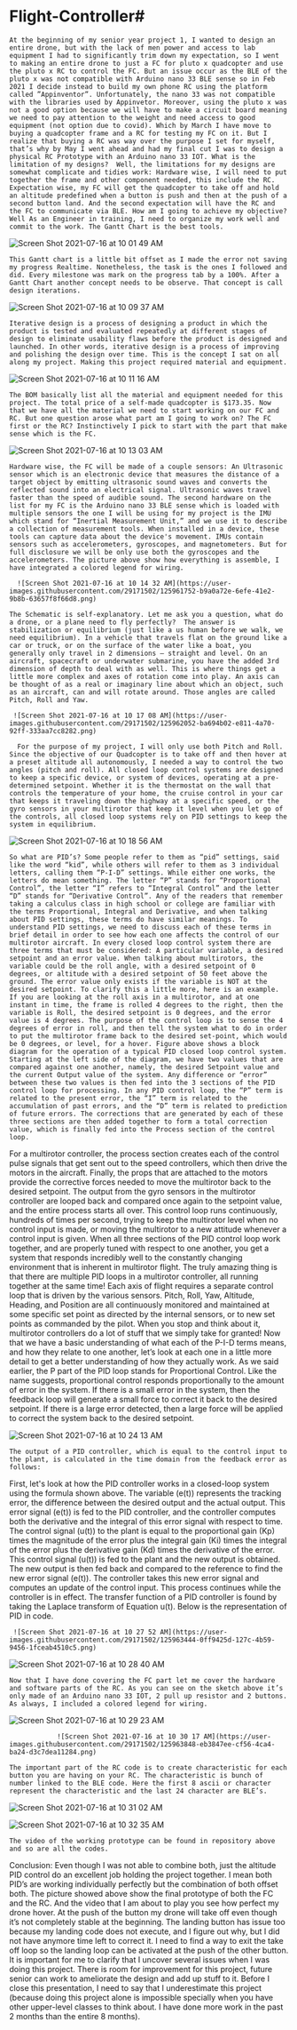 # Flight-Controller#

    At the beginning of my senior year project 1, I wanted to design an entire drone, but with the lack of men power and access to lab equipment I had to significantly trim down my expectation, so I went to making an entire drone to just a FC for pluto x quadcopter and use the pluto x RC to control the FC. But an issue occur as the BLE of the pluto x was not compatible with Arduino nano 33 BLE sense so in Feb 2021 I decide instead to build my own phone RC using the platform called ”Appinventor”. Unfortunately, the nano 33 was not compatible with the libraries used by Appinvetor. Moreover, using the pluto x was not a good option because we will have to make a circuit board meaning we need to pay attention to the weight and need access to good equipment (not option due to covid). Which by March I have move to buying a quadcopter frame and a RC for testing my FC on it. But I realize that buying a RC was way over the purpose I set for myself, that’s why by May I went ahead and had my final cut I was to design a physical RC Prototype with an Arduino nano 33 IOT. What is the limitation of my designs?  Well, the limitations for my designs are somewhat complicate and tidies work: Hardware wise, I will need to put together the frame and other component needed, this include the RC. Expectation wise, my FC will get the quadcopter to take off and hold an altitude predefined when a button is push and then at the push of a second button land. And the second expectation will have the RC and the FC to communicate via BLE. How am I going to achieve my objective?  Well As an Engineer in training, I need to organize my work well and commit to the work. The Gantt Chart is the best tools. 

  ![Screen Shot 2021-07-16 at 10 01 49 AM](https://user-images.githubusercontent.com/29171502/125960104-e78052b7-854e-49ea-8232-512342bb1d5a.png)

    This Gantt chart is a little bit offset as I made the error not saving my progress Realtime. Nonetheless, the task is the ones I followed and did. Every milestone was mark on the progress tab by a 100%. After a Gantt Chart another concept needs to be observe. That concept is call design iterations.

![Screen Shot 2021-07-16 at 10 09 37 AM](https://user-images.githubusercontent.com/29171502/125961171-b7be5ce7-9d0f-4384-908a-44bf17f8bd31.png)

    Iterative design is a process of designing a product in which the product is tested and evaluated repeatedly at different stages of design to eliminate usability flaws before the product is designed and launched. In other words, iterative design is a process of improving and polishing the design over time. This is the concept I sat on all along my project. Making this project required material and equipment.
  
  ![Screen Shot 2021-07-16 at 10 11 16 AM](https://user-images.githubusercontent.com/29171502/125961344-385bb74d-dfeb-4c35-95d6-1dd761adf0d2.png)

    The BOM basically list all the material and equipment needed for this project. The total price of a self-made quadcopter is $173.35. Now that we have all the material we need to start working on our FC and RC. But one question arose what part am I going to work on? The FC first or the RC? Instinctively I pick to start with the part that make sense which is the FC.

  ![Screen Shot 2021-07-16 at 10 13 03 AM](https://user-images.githubusercontent.com/29171502/125961592-5bc3c395-215e-45a5-9d9b-08b2ae50bed9.png)

    Hardware wise, the FC will be made of a couple sensors: An Ultrasonic sensor which is an electronic device that measures the distance of a target object by emitting ultrasonic sound waves and converts the reflected sound into an electrical signal. Ultrasonic waves travel faster than the speed of audible sound. The second hardware on the list for my FC is the Arduino nano 33 BLE sense which is loaded with multiple sensors the one I will be using for my project is the IMU which stand for “Inertial Measurement Unit,” and we use it to describe a collection of measurement tools. When installed in a device, these tools can capture data about the device's movement. IMUs contain sensors such as accelerometers, gyroscopes, and magnetometers. But for full disclosure we will be only use both the gyroscopes and the accelerometers. The picture above show how everything is assemble, I have integrated a colored legend for wiring. 
                         
 	  ![Screen Shot 2021-07-16 at 10 14 32 AM](https://user-images.githubusercontent.com/29171502/125961752-b9a0a72e-6efe-41e2-9b8b-63657f8f66d8.png)

    The Schematic is self-explanatory. Let me ask you a question, what do a drone, or a plane need to fly perfectly?  The answer is stabilization or equilibrium (just like a us human before we walk, we need equilibrium). In a vehicle that travels flat on the ground like a car or truck, or on the surface of the water like a boat, you generally only travel in 2 dimensions – straight and level. On an aircraft, spacecraft or underwater submarine, you have the added 3rd dimension of depth to deal with as well. This is where things get a little more complex and axes of rotation come into play. An axis can be thought of as a real or imaginary line about which an object, such as an aircraft, can and will rotate around. Those angles are called Pitch, Roll and Yaw.
     
     ![Screen Shot 2021-07-16 at 10 17 08 AM](https://user-images.githubusercontent.com/29171502/125962052-ba694b02-e811-4a70-92ff-333aa7cc8282.png)
   
 	  For the purpose of my project, I will only use both Pitch and Roll. Since the objective of our Quadcopter is to take off and then hover at a preset altitude all autonomously, I needed a way to control the two angles (pitch and roll). All closed loop control systems are designed to keep a specific device, or system of devices, operating at a pre-determined setpoint. Whether it is the thermostat on the wall that controls the temperature of your home, the cruise control in your car that keeps it traveling down the highway at a specific speed, or the gyro sensors in your multirotor that keep it level when you let go of the controls, all closed loop systems rely on PID settings to keep the system in equilibrium.
            
![Screen Shot 2021-07-16 at 10 18 56 AM](https://user-images.githubusercontent.com/29171502/125962404-b6f29174-93ff-4f6f-8957-a9d7a47b1443.png)

    So what are PID’s? Some people refer to them as “pid” settings, said like the word “kid”, while others will refer to them as 3 individual letters, calling them “P-I-D” settings. While either one works, the letters do mean something. The letter “P” stands for “Proportional Control”, the letter “I” refers to “Integral Control” and the letter “D” stands for “Derivative Control”. Any of the readers that remember taking a calculus class in high school or college are familiar with the terms Proportional, Integral and Derivative, and when talking about PID settings, these terms do have similar meanings. To understand PID settings, we need to discuss each of these terms in brief detail in order to see how each one affects the control of our multirotor aircraft. In every closed loop control system there are three terms that must be considered: A particular variable, a desired setpoint and an error value. When talking about multirotors, the variable could be the roll angle, with a desired setpoint of 0 degrees, or altitude with a desired setpoint of 50 feet above the ground. The error value only exists if the variable is NOT at the desired setpoint. To clarify this a little more, here is an example. If you are looking at the roll axis in a multirotor, and at one instant in time, the frame is rolled 4 degrees to the right, then the variable is Roll, the desired setpoint is 0 degrees, and the error value is 4 degrees. The purpose of the control loop is to sense the 4 degrees of error in roll, and then tell the system what to do in order to put the multirotor frame back to the desired set-point, which would be 0 degrees, or level, for a hover. Figure above shows a block diagram for the operation of a typical PID closed loop control system. Starting at the left side of the diagram, we have two values that are compared against one another, namely, the desired Setpoint value and the current Output value of the system. Any difference or “error” between these two values is then fed into the 3 sections of the PID control loop for processing. In any PID control loop, the “P” term is related to the present error, the “I” term is related to the accumulation of past errors, and the “D” term is related to prediction of future errors. The corrections that are generated by each of these three sections are then added together to form a total correction value, which is finally fed into the Process section of the control loop.
For a multirotor controller, the process section creates each of the control pulse signals that get sent out to the speed controllers, which then drive the motors in the aircraft. Finally, the props that are attached to the motors provide the corrective forces needed to move the multirotor back to the desired setpoint. The output from the gyro sensors in the multirotor controller are looped back and compared once again to the setpoint value, and the entire process starts all over. This control loop runs continuously, hundreds of times per second, trying to keep the multirotor level when no control input is made, or moving the multirotor to a new attitude whenever a control input is given.
When all three sections of the PID control loop work together, and are properly tuned with respect to one another, you get a system that responds incredibly well to the constantly changing environment that is inherent in multirotor flight. The truly amazing thing is that there are multiple PID loops in a multirotor controller, all running together at the same time! Each axis of flight requires a separate control loop that is driven by the various sensors. Pitch, Roll, Yaw, Altitude, Heading, and Position are all continuously monitored and maintained at some specific set point as directed by the internal sensors, or to new set points as commanded by the pilot. When you stop and think about it, multirotor controllers do a lot of stuff that we simply take for granted!
Now that we have a basic understanding of what each of the P-I-D terms means, and how they relate to one another, let’s look at each one in a little more detail to get a better understanding of how they actually work. As we said earlier, the P part of the PID loop stands for Proportional Control. Like the name suggests, proportional control responds proportionally to the amount of error in the system. If there is a small error in the system, then the feedback loop will generate a small force to correct it back to the desired setpoint. If there is a large error detected, then a large force will be applied to correct the system back to the desired setpoint.

![Screen Shot 2021-07-16 at 10 24 13 AM](https://user-images.githubusercontent.com/29171502/125963003-44cef6fb-2f7e-47a4-abd7-6b2e45634a8f.png)
                   
    The output of a PID controller, which is equal to the control input to the plant, is calculated in the time domain from the feedback error as follows:
First, let's look at how the PID controller works in a closed-loop system using the formula shown above. The variable (e(t)) represents the tracking error, the difference between the desired output and the actual output. This error signal (e(t)) is fed to the PID controller, and the controller computes both the derivative and the integral of this error signal with respect to time. The control signal (u(t)) to the plant is equal to the proportional gain (Kp) times the magnitude of the error plus the integral gain (Ki) times the integral of the error plus the derivative gain (Kd) times the derivative of the error. This control signal (u(t)) is fed to the plant and the new output is obtained. The new output is then fed back and compared to the reference to find the new error signal (e(t)). The controller takes this new error signal and computes an update of the control input. This process continues while the controller is in effect. The transfer function of a PID controller is found by taking the Laplace transform of Equation u(t). Below is the representation of PID in code. 

     ![Screen Shot 2021-07-16 at 10 27 52 AM](https://user-images.githubusercontent.com/29171502/125963444-0ff9425d-127c-4b59-9456-1fceab4510c5.png)


![Screen Shot 2021-07-16 at 10 28 40 AM](https://user-images.githubusercontent.com/29171502/125963571-948b36c3-ec66-494d-acde-cebc38c8f915.png)

    Now that I have done covering the FC part let me cover the hardware and software parts of the RC. As you can see on the sketch above it’s only made of an Arduino nano 33 IOT, 2 pull up resistor and 2 buttons. As always, I included a colored legend for wiring.  

![Screen Shot 2021-07-16 at 10 29 23 AM](https://user-images.githubusercontent.com/29171502/125963676-d694be47-2f57-47b9-b6c4-3c722e5f2a01.png)
                
                
                ![Screen Shot 2021-07-16 at 10 30 17 AM](https://user-images.githubusercontent.com/29171502/125963848-eb3847ee-cf56-4ca4-ba24-d3c7dea11284.png)

    The important part of the RC code is to create characteristic for each button you are having on your RC. The characteristic is bunch of number linked to the BLE code. Here the first 8 ascii or character represent the characteristic and the last 24 character are BLE’s.           

  ![Screen Shot 2021-07-16 at 10 31 02 AM](https://user-images.githubusercontent.com/29171502/125963961-e8da443f-2bef-4780-88bf-9d021957be9e.png)



![Screen Shot 2021-07-16 at 10 32 35 AM](https://user-images.githubusercontent.com/29171502/125965506-e8188161-40bf-4bce-b69f-05c4997313e3.png)

    The video of the working prototype can be found in repository above and so are all the codes.

Conclusion:
    Even though I was not able to combine both, just the altitude PID control do an excellent job holding the project together. I mean both PID’s are working individually perfectly but the combination of both offset both. The picture showed above show the final prototype of both the FC and the RC. And the video that I am about to play you see how perfect my drone hover. At the push of the button my drone will take off even though it’s not completely stable at the beginning. The landing button has issue too because my landing code does not execute, and I figure out why, but I did not have anymore time left to correct it. I need to find a way to exit the take off loop so the landing loop can be activated at the push of the other button. It is important for me to clarify that I uncover several issues when I was doing this project. There is room for improvement for this project, future senior can work to ameliorate the design and add up stuff to it. Before I close this presentation, I need to say that I underestimate this project (because doing this project alone is impossible specially when you have other upper-level classes to think about. I have done more work in the past 2 months than the entire 8 months).

